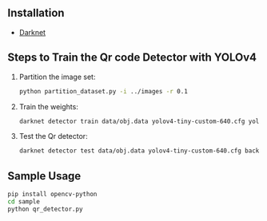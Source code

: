 ## Installation
- [Darknet](https://github.com/AlexeyAB/darknet.git)

## Steps to Train the Qr code Detector with YOLOv4
1. Partition the image set:  
    
    ```bash
    python partition_dataset.py -i ../images -r 0.1
    ```
2. Train the weights:
    
    ```bash
    darknet detector train data/obj.data yolov4-tiny-custom-640.cfg yolov4-tiny.conv.29
    ```

3. Test the Qr detector:
    
    ```bash
    darknet detector test data/obj.data yolov4-tiny-custom-640.cfg backup/yolov4-tiny-custom-640_last.weights sample/test01.png
    ```

## Sample Usage

```bash
pip install opencv-python
cd sample
python qr_detector.py
```